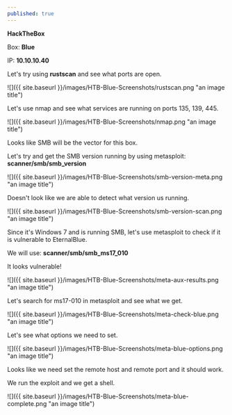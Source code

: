 ```yaml
---
published: true
---
```

**HackTheBox**

Box: **Blue**

IP: **10.10.10.40**

Let's try using **rustscan** and see what ports are open.

![]({{ site.baseurl }}/images/HTB-Blue-Screenshots/rustscan.png "an image title")

Let's use nmap and see what services are running on ports 135, 139, 445.

![]({{ site.baseurl }}/images/HTB-Blue-Screenshots/nmap.png "an image title")

Looks like SMB will be the vector for this box.

Let's try and get the SMB version running by using metasploit: **scanner/smb/smb_version**

![]({{ site.baseurl }}/images/HTB-Blue-Screenshots/smb-version-meta.png "an image title")

Doesn't look like we are able to detect what version us running.

![]({{ site.baseurl }}/images/HTB-Blue-Screenshots/smb-version-scan.png "an image title")

Since it's Windows 7 and is running SMB, let's use metasploit to check if it is vulnerable to EternalBlue.

We will use: **scanner/smb/smb_ms17_010**

It looks vulnerable!

![]({{ site.baseurl }}/images/HTB-Blue-Screenshots/meta-aux-results.png "an image title")

Let's search for ms17-010 in metasploit and see what we get.

![]({{ site.baseurl }}/images/HTB-Blue-Screenshots/meta-check-blue.png "an image title")

Let's see what options we need to set.

![]({{ site.baseurl }}/images/HTB-Blue-Screenshots/meta-blue-options.png "an image title")

Looks like we need set the remote host and remote port and it should work.

We run the exploit and we get a shell.

![]({{ site.baseurl }}/images/HTB-Blue-Screenshots/meta-blue-complete.png "an image title")
